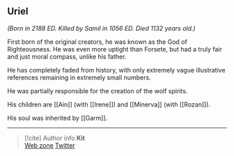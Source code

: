 ## Uriel 

*(Born in 2188 ED. Killed by Samil in 1056 ED. Died 1132 years old.)*

First born of the original creators, he was known as the God of Righteousness. He was even more uptight than Forsete, but had a truly fair and just moral compass, unlike his father. 

He has completely faded from history, with only extremely vague illustrative references remaining in extremely small numbers. 

He was partially responsible for the creation of the wolf spirits. 

His children are [[Ain]] (with [[Irene]]) and [[Minerva]] (with [[Rozan]]).

His soul was inherited by [[Garm]].

-----
> [!cite] Author info
> **Kit**\
> [Web zone](https://kitabe.link) [Twitter](https://twitter.com/Kerosyn_)